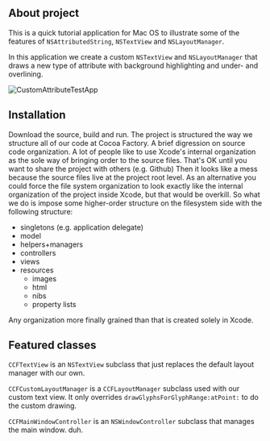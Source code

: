 ## About project ##

This is a quick tutorial application for Mac OS to illustrate some of the features of `NSAttributedString`, `NSTextView` and `NSLayoutManager`.

In this application we create a custom `NSTextView` and `NSLayoutManager` that draws a new type of attribute with background highlighting and under- and overlining.

![CustomAttributeTestApp](http://i.imgur.com/mErdK.png)

## Installation ##

Download the source, build and run. The project is structured the way we structure all of our code at Cocoa Factory.  A brief digression on source code organization.  A lot of people like to use Xcode's internal organization as the sole way of bringing order to the source files.  That's OK until you want to share the project with others (e.g. Github)  Then it looks like a mess because the source files live at the project root level. As an alternative you could force the file system organization to look exactly like the internal organization of the project inside Xcode, but that would be overkill.  So what we do is impose some higher-order structure on the filesystem side with the following structure:

* singletons (e.g. application delegate)
* model
* helpers+managers
* controllers
* views
* resources
    * images
    * html
    * nibs
    * property lists
    
Any organization more finally grained than that is created solely in Xcode.

## Featured classes ##

`CCFTextView` is an `NSTextView` subclass that just replaces the default layout manager with our own.

`CCFCustomLayoutManager` is a `CCFLayoutManager` subclass used with our custom text view.  It only overrides `drawGlyphsForGlyphRange:atPoint:` to do the custom drawing.

`CCFMainWindowController` is an `NSWindowController` subclass that manages the main window.  duh.

